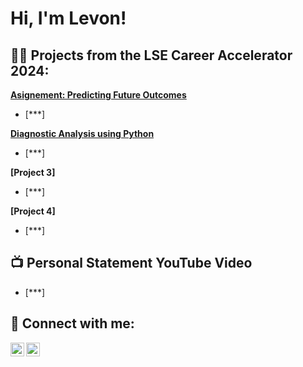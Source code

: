 <h1>Hi, I'm Levon! <br/></h1>

<h2>👨‍💻 Projects from the LSE Career Accelerator 2024:</h2>
  
<b> [Asignement: Predicting Future Outcomes]() </b>
  - [***]
    
<b>[Diagnostic Analysis using Python](https://github.com/LWM1982/NHS_Diagnostic_Analysis_Python-)</b>
  - [***]
    
<b>[Project 3]</b>
  - [***]
    
<b>[Project 4]</b>
  - [***]
    
<h2>📺 Personal Statement YouTube Video</h2>

  - [***]


<h2> 🤳 Connect with me:</h2>


[<img align="left" alt="LevonMcGregor | LinkedIn" width="22px" src="https://cdn.jsdelivr.net/npm/simple-icons@v3/icons/linkedin.svg" />][linkedin]
[<img align="left" alt="JoshMadakor | Twitter" width="22px" src="https://cdn.jsdelivr.net/npm/simple-icons@v3/icons/twitter.svg" />][twitter]

[linkedin]: https://linkedin.com/in/levonmcgregor
[twitter]: https://x.com/LWM_data




<!---
LWM1982/LWM1982 is a ✨ special ✨ repository because its `README.md` (this file) appears on your GitHub profile.
You can click the Preview link to take a look at your changes.
--->
